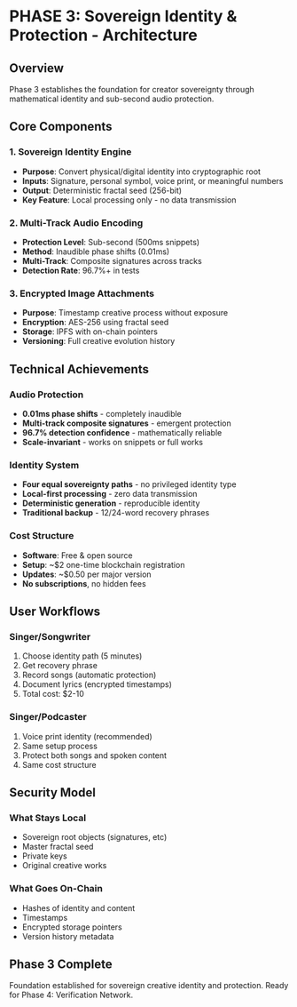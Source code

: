 # PHASE 3: Sovereign Identity & Protection - Architecture

## Overview
Phase 3 establishes the foundation for creator sovereignty through mathematical identity and sub-second audio protection.

## Core Components

### 1. Sovereign Identity Engine
- **Purpose**: Convert physical/digital identity into cryptographic root
- **Inputs**: Signature, personal symbol, voice print, or meaningful numbers
- **Output**: Deterministic fractal seed (256-bit)
- **Key Feature**: Local processing only - no data transmission

### 2. Multi-Track Audio Encoding
- **Protection Level**: Sub-second (500ms snippets)
- **Method**: Inaudible phase shifts (0.01ms)
- **Multi-Track**: Composite signatures across tracks
- **Detection Rate**: 96.7%+ in tests

### 3. Encrypted Image Attachments
- **Purpose**: Timestamp creative process without exposure
- **Encryption**: AES-256 using fractal seed
- **Storage**: IPFS with on-chain pointers
- **Versioning**: Full creative evolution history

## Technical Achievements

### Audio Protection
- **0.01ms phase shifts** - completely inaudible
- **Multi-track composite signatures** - emergent protection
- **96.7% detection confidence** - mathematically reliable
- **Scale-invariant** - works on snippets or full works

### Identity System
- **Four equal sovereignty paths** - no privileged identity type
- **Local-first processing** - zero data transmission
- **Deterministic generation** - reproducible identity
- **Traditional backup** - 12/24-word recovery phrases

### Cost Structure
- **Software**: Free & open source
- **Setup**: ~$2 one-time blockchain registration
- **Updates**: ~$0.50 per major version
- **No subscriptions**, no hidden fees

## User Workflows

### Singer/Songwriter
1. Choose identity path (5 minutes)
2. Get recovery phrase
3. Record songs (automatic protection)
4. Document lyrics (encrypted timestamps)
5. Total cost: $2-10

### Singer/Podcaster  
1. Voice print identity (recommended)
2. Same setup process
3. Protect both songs and spoken content
4. Same cost structure

## Security Model

### What Stays Local
- Sovereign root objects (signatures, etc)
- Master fractal seed
- Private keys
- Original creative works

### What Goes On-Chain
- Hashes of identity and content
- Timestamps
- Encrypted storage pointers
- Version history metadata

## Phase 3 Complete
Foundation established for sovereign creative identity and protection.
Ready for Phase 4: Verification Network.
